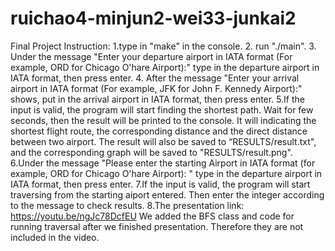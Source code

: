 # ruichao4-minjun2-wei33-junkai2
Final Project
Instruction:
1.type in "make" in the console.
2. run "./main". 
3. Under the message "Enter your departure airport in IATA format (For example, ORD for Chicago O'hare Airport):" type in the departure airport in IATA format, then press enter.
4. After the message "Enter your arrival airport in IATA format (For example, JFK for John F. Kennedy Airport):" shows, put in the arrival airport in IATA format, then press enter.
5.If the input is valid, the program will start finding the shortest path. Wait for few seconds, then the result will be printed to the console. It will indicating the shortest flight route, the corresponding distance and the direct distance between two airport. The result will also be saved to “RESULTS/result.txt", and the corresponding graph will be saved to "RESULTS/result.png".
6.Under the message "Please enter the starting Airport in IATA format (for example, ORD for Chicago O'hare Airport): " type in the departure airport in IATA format, then press enter.
7.If the input is valid, the program will start traversing from the starting aiport entered. Then enter the integer according to the message to check results.
8.The presentation link: https://youtu.be/ngJc78DcfEU We added the BFS class and code for running traversal after we finished presentation. Therefore they are not included in the video.
